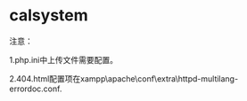 # calsystem
注意：

1.php.ini中上传文件需要配置。

2.404.html配置项在xampp\apache\conf\extra\httpd-multilang-errordoc.conf.

